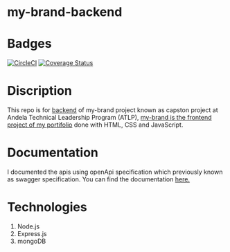 # my-brand-backend

# Badges
[![CircleCI](https://dl.circleci.com/status-badge/img/gh/jimmymut/my-brand-backend/tree/main.svg?style=svg)](https://dl.circleci.com/status-badge/redirect/gh/jimmymut/my-brand-backend/tree/main) [![Coverage Status](https://coveralls.io/repos/github/jimmymut/my-brand-backend/badge.svg?branch=main)](https://coveralls.io/github/jimmymut/my-brand-backend?branch=main)


# Discription
This repo is for [backend](https://jimmy-portfolio-backend.up.railway.app/) of my-brand project known as capston project at Andela Technical Leadership Program (ATLP), [my-brand is the frontend project of my portifolio](https://jimmymutabaziportfolio.netlify.app/) done with HTML, CSS and JavaScript.

# Documentation
I documented the apis using openApi specification which previously known as swagger specification.
You can find the documentation [here.](https://jimmy-portfolio-backend.up.railway.app/api/docs)

# Technologies
1. Node.js
2. Express.js
3. mongoDB
